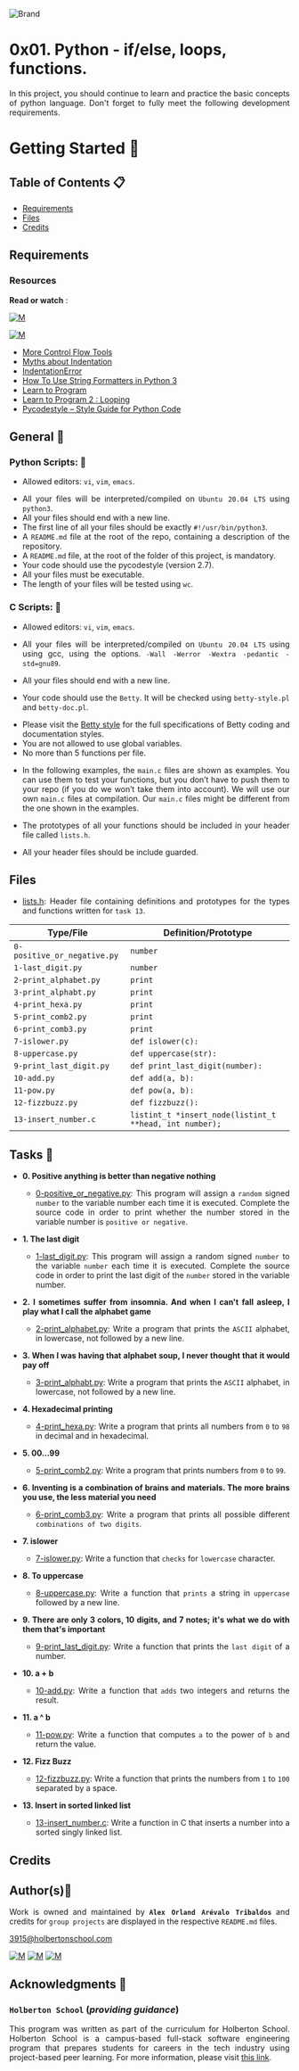 ![Brand](https://assets.website-files.com/6105315644a26f77912a1ada/610540e8b4cd6969794fe673_Holberton_School_logo-04-04.svg)

# 0x01. Python - if/else, loops, functions.
<div style="text-align: justify">

In this project, you should continue to learn and practice the basic concepts of python language.
Don't forget to fully meet the following development requirements.
	
# Getting Started :running:	
<div style="text-align: justify">
	
## Table of Contents :clipboard:

* [Requirements](#requirements)
* [Files](#files)
* [Credits](#credits)

	
## Requirements 

### Resources

**Read or watch** :

[![M](https://upload.wikimedia.org/wikipedia/commons/thumb/2/2f/Google_2015_logo.svg/80px-Google_2015_logo.svg.png)](https://www.google.com/search?q=programing+in+python&hl=es&ei=bUHBYY7XBrCNwbkP15C0qAk&oq=programing+in+py&gs_lcp=Cgdnd3Mtd2l6EAEYADIFCAAQgAQyBggAEBYQHjIGCAAQFhAeMgYIABAWEB4yBggAEBYQHjIGCAAQFhAeMgYIABAWEB4yBggAEBYQHjIGCAAQFhAeMgYIABAWEB46BwgAEEcQsAM6BwgAELADEENKBAhBGABKBAhGGABQhBdYjxxg4C1oAnACeACAAbUBiAGsApIBAzAuMpgBAKABAcgBCsABAQ&sclient=gws-wiz)

[![M](https://upload.wikimedia.org/wikipedia/commons/thumb/e/e1/Logo_of_YouTube_%282015-2017%29.svg/70px-Logo_of_YouTube_%282015-2017%29.svg.png)](https://www.youtube.com/results?search_query=programing+python)

* [More Control Flow Tools](https://docs.python.org/3/tutorial/controlflow.html)
* [Myths about Indentation](https://news.ycombinator.com/item?id=3057150)
* [IndentationError](https://www.youtube.com/watch?v=1QXOd2ZQs-Q)
* [How To Use String Formatters in Python 3](https://www.digitalocean.com/community/tutorials/how-to-use-string-formatters-in-python-3)
* [Learn to Program](https://www.youtube.com/playlist?list=PLGLfVvz_LVvTn3cK5e6LjhgGiSeVlIRwt)
* [Learn to Program 2 : Looping](https://www.youtube.com/playlist?list=PLGLfVvz_LVvTn3cK5e6LjhgGiSeVlIRwt)
* [Pycodestyle – Style Guide for Python Code](https://pypi.org/project/pycodestyle/)
	
## General :page_with_curl:
<div style="text-align: justify">
	
### Python Scripts: :pushpin:
		
* Allowed editors: `vi`, `vim`, `emacs`. </div>
<div style="text-align: justify">

* All your files will be interpreted/compiled on `Ubuntu 20.04 LTS` using `python3`.
* All your files should end with a new line.
* The first line of all your files should be exactly `#!/usr/bin/python3`.
* A `README.md` file at the root of the repo, containing a description of the repository.
* A `README.md` file, at the root of the folder of this project, is mandatory.
* Your code should use the pycodestyle (version 2.7).
* All your files must be executable.
* The length of your files will be tested using `wc`.
	
### C Scripts: :pushpin:
		
* Allowed editors: `vi`, `vim`, `emacs`. </div>
<div style="text-align: justify">

* All your files will be interpreted/compiled on `Ubuntu 20.04 LTS` using using gcc, using the options.
	`-Wall -Werror -Wextra -pedantic -std=gnu89`. </div>
	* All your files should end with a new line.
	* Your code should use the `Betty`. 
	It will be checked using `betty-style.pl` and `betty-doc.pl`.</div>
	
		* Please visit the [Betty style](https://github.com/holbertonschool/Betty/wiki) for the full specifications of Betty coding and documentation styles.
		* You are not allowed to use global variables.
		* No more than 5 functions per file.
	<div style="text-align: justify">
		
	* In the following examples, the `main.c` files are shown as examples. You can use them to test your functions, but you don’t have to push them to your repo (if you do we won’t take them into account). We will use our own `main.c` files at compilation. Our `main.c` files might be different from the one shown in the examples.
		
	* The prototypes of all your functions should be included in your header file called `lists.h`.
	* All your header files should be include guarded.

	
## Files

* [lists.h](./lists.h): Header file containing definitions and prototypes for the types
and functions written for `task 13`.
		

| Type/File                  | Definition/Prototype                                                             |
| -------------------------- | -------------------------------------------------------------------------------- |
| `0-positive_or_negative.py`| `number`                                          				|
| `1-last_digit.py`          | `number`                                        					|
| `2-print_alphabet.py`      | `print`                                          				|
| `3-print_alphabt.py`       | `print`                                        					|		
| `4-print_hexa.py`          | `print`                                          				|
| `5-print_comb2.py`         | `print`                                        					|		
| `6-print_comb3.py`         | `print`                                        					|
| `7-islower.py`             | `def islower(c):`                                				|		
| `8-uppercase.py`           | `def uppercase(str):`                                        			|
| `9-print_last_digit.py`    | `def print_last_digit(number):`                                			|		
| `10-add.py`                | `def add(a, b):`                                        				|
| `11-pow.py`                | `def pow(a, b):`                                					|		
| `12-fizzbuzz.py`    	     | `def fizzbuzz():`                                				|		
| `13-insert_number.c`       | `listint_t *insert_node(listint_t **head, int number);`                          |
		
## Tasks :page_with_curl:

* **0. Positive anything is better than negative nothing**
  * [0-positive_or_negative.py](./0-positive_or_negative.py): This program will assign a `random` signed `number` to the variable number each time it is executed.
		Complete the source code in order to print whether the number stored in the variable number is `positive or negative`.
* **1. The last digit**
  * [1-last_digit.py](./1-last_digit.py): This program will assign a random signed `number` to the variable `number` each time it is executed. 
		Complete the source code in order to print the last digit of the `number` stored in the variable number.
		
* **2. I sometimes suffer from insomnia. And when I can't fall asleep, I play what I call the alphabet game**
  * [2-print_alphabet.py](./2-print_alphabet.py): Write a program that prints the `ASCII` alphabet, in lowercase, not followed by a new line.

* **3. When I was having that alphabet soup, I never thought that it would pay off**
  * [3-print_alphabt.py](./3-print_alphabt.py): Write a program that prints the `ASCII` alphabet, in lowercase, not followed by a new line.

* **4. Hexadecimal printing**
  * [4-print_hexa.py](./4-print_hexa.py): Write a program that prints all numbers from `0` to `98` in decimal and in hexadecimal.
		
* **5. 00...99**
  * [5-print_comb2.py](./5-print_comb2.py): Write a program that prints numbers from `0` to `99`.

* **6. Inventing is a combination of brains and materials. The more brains you use, the less material you need**
  * [6-print_comb3.py](./6-print_comb3.py): Write a program that prints all possible different `combinations of two digits`.
		
* **7. islower**
  * [7-islower.py](./7-islower.py): Write a function that `checks` for `lowercase` character.

* **8. To uppercase**
  * [8-uppercase.py](./8-uppercase.py): Write a function that `prints` a string in `uppercase` followed by a new line.
		
* **9. There are only 3 colors, 10 digits, and 7 notes; it's what we do with them that's important**
  * [9-print_last_digit.py](./9-print_last_digit.py): Write a function that prints the `last digit` of a number.

* **10. a + b**
  * [10-add.py](./10-add.py): Write a function that `adds` two integers and returns the result.
		
* **11. a ^ b**
  * [11-pow.py](./11-pow.py): Write a function that computes `a` to the power of `b` and return the value.

* **12. Fizz Buzz**
  * [12-fizzbuzz.py](./12-fizzbuzz.py): Write a function that prints the numbers from `1` to `100` separated by a space.
		
* **13. Insert in sorted linked list**
  * [13-insert_number.c](./13-insert_number.c): Write a function in C that inserts a number into a sorted singly linked list.
	
## Credits

## Author(s):blue_book:

Work is owned and maintained by 
	**`Alex Orland Arévalo Tribaldos`**  and credits for `group projects` are displayed in the respective `README.md` files.

<3915@holbertonschool.com>
	
[![M](https://upload.wikimedia.org/wikipedia/commons/thumb/9/91/Octicons-mark-github.svg/25px-Octicons-mark-github.svg.png)](https://github.com/Alexoat76)
[![M](https://upload.wikimedia.org/wikipedia/fr/thumb/c/c8/Twitter_Bird.svg/25px-Twitter_Bird.svg.png)](https://twitter.com/aoarevalot)
[![M](https://upload.wikimedia.org/wikipedia/commons/thumb/c/ca/LinkedIn_logo_initials.png/25px-LinkedIn_logo_initials.png)](https://www.linkedin.com/in/Alexoat76/)


## Acknowledgments :mega: 

### **`Holberton School`** (*providing guidance*)
	
This program was written as part of the curriculum for Holberton School.
Holberton School is a campus-based full-stack software engineering program
that prepares students for careers in the tech industry using project-based
peer learning. For more information,  please visit [this link](https://www.holbertonschool.com/).
